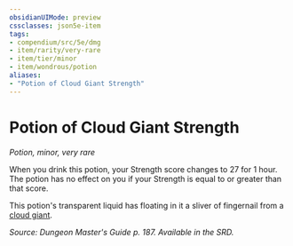 ```yaml
---
obsidianUIMode: preview
cssclasses: json5e-item
tags:
- compendium/src/5e/dmg
- item/rarity/very-rare
- item/tier/minor
- item/wondrous/potion
aliases: 
- "Potion of Cloud Giant Strength"
---
```

# Potion of Cloud Giant Strength
*Potion, minor, very rare*  


When you drink this potion, your Strength score changes to 27 for 1 hour. The potion has no effect on you if your Strength is equal to or greater than that score.

This potion's transparent liquid has floating in it a sliver of fingernail from a [cloud giant](z_compendium/bestiary/giant/cloud-giant.md).

*Source: Dungeon Master's Guide p. 187. Available in the SRD.*